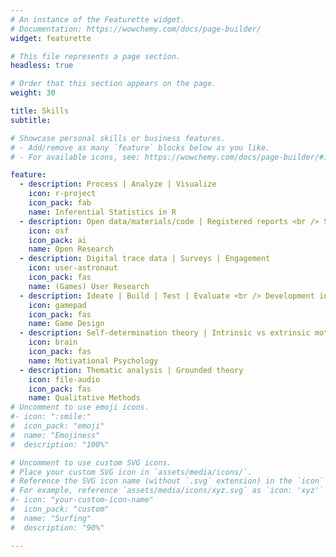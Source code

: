 ```yaml
---
# An instance of the Featurette widget.
# Documentation: https://wowchemy.com/docs/page-builder/
widget: featurette

# This file represents a page section.
headless: true

# Order that this section appears on the page.
weight: 30

title: Skills
subtitle:

# Showcase personal skills or business features.
# - Add/remove as many `feature` blocks below as you like.
# - For available icons, see: https://wowchemy.com/docs/page-builder/#icons

feature:
  - description: Process | Analyze | Visualize
    icon: r-project
    icon_pack: fab
    name: Inferential Statistics in R
  - description: Open data/materials/code | Registered reports <br /> Synthetic data | Team science
    icon: osf
    icon_pack: ai
    name: Open Research
  - description: Digital trace data | Surveys | Engagement
    icon: user-astronaut
    icon_pack: fas
    name: (Games) User Research
  - description: Ideate | Build | Test | Evaluate <br /> Development in Unity (C#)
    icon: gamepad
    icon_pack: fas
    name: Game Design
  - description: Self-determination theory | Intrinsic vs extrinsic motivation
    icon: brain
    icon_pack: fas
    name: Motivational Psychology
  - description: Thematic analysis | Grounded theory
    icon: file-audio
    icon_pack: fas
    name: Qualitative Methods
# Uncomment to use emoji icons.
#- icon: ":smile:"
#  icon_pack: "emoji"
#  name: "Emojiness"
#  description: "100%"

# Uncomment to use custom SVG icons.
# Place your custom SVG icon in `assets/media/icons/`.
# Reference the SVG icon name (without `.svg` extension) in the `icon` field.
# For example, reference `assets/media/icons/xyz.svg` as `icon: 'xyz'`
#- icon: "your-custom-icon-name"
#  icon_pack: "custom"
#  name: "Surfing"
#  description: "90%"

---
```

